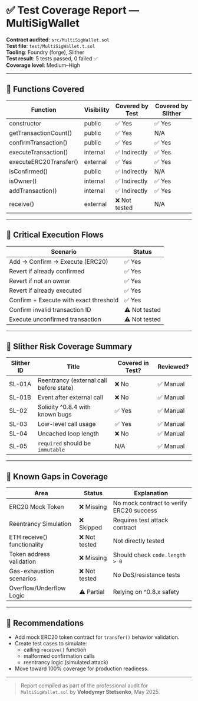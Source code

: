 # ✅ Test Coverage Report — MultiSigWallet

**Contract audited**: `src/MultiSigWallet.sol`  
**Test file**: `test/MultiSigWallet.t.sol`  
**Tooling**: Foundry (forge), Slither  
**Test result**: 5 tests passed, 0 failed ✅  
**Coverage level**: Medium–High  

---

## 🧪 Functions Covered

| Function                  | Visibility | Covered by Test | Covered by Slither |
|--------------------------|------------|------------------|---------------------|
| constructor              | public     | ✅ Yes           | ✅ Yes              |
| getTransactionCount()    | public     | ✅ Yes           | N/A                |
| confirmTransaction()     | public     | ✅ Yes           | ✅ Yes              |
| executeTransaction()     | internal   | ✅ Indirectly    | ✅ Yes              |
| executeERC20Transfer()   | external   | ✅ Yes           | ✅ Yes              |
| isConfirmed()            | public     | ✅ Indirectly    | N/A                |
| isOwner()                | internal   | ✅ Indirectly    | ✅ Yes              |
| addTransaction()         | internal   | ✅ Indirectly    | ✅ Yes              |
| receive()                | external   | ❌ Not tested    | N/A                |

---

## 🔁 Critical Execution Flows

| Scenario                                   | Status |
|-------------------------------------------|--------|
| Add → Confirm → Execute (ERC20)           | ✅ Yes |
| Revert if already confirmed               | ✅ Yes |
| Revert if not an owner                    | ✅ Yes |
| Revert if already executed                | ✅ Yes |
| Confirm + Execute with exact threshold    | ✅ Yes |
| Confirm invalid transaction ID            | ⚠️ Not tested |
| Execute unconfirmed transaction           | ⚠️ Not tested |

---

## 🔬 Slither Risk Coverage Summary

| Slither ID | Title                                       | Covered in Test? | Reviewed? |
|------------|---------------------------------------------|------------------|-----------|
| SL-01A     | Reentrancy (external call before state)     | ❌ No            | ✅ Manual |
| SL-01B     | Event after external call                   | ❌ No            | ✅ Manual |
| SL-02      | Solidity ^0.8.4 with known bugs             | ✅ Yes           | ✅ Manual |
| SL-03      | Low-level call usage                        | ✅ Yes           | ✅ Manual |
| SL-04      | Uncached loop length                        | ❌ No            | ✅ Manual |
| SL-05      | `required` should be `immutable`            | N/A              | ✅ Manual |

---

## 🚫 Known Gaps in Coverage

| Area                          | Status      | Explanation |
|-------------------------------|-------------|-------------|
| ERC20 Mock Token              | ❌ Missing  | No mock contract to verify ERC20 success |
| Reentrancy Simulation         | ❌ Skipped  | Requires test attack contract |
| ETH receive() functionality   | ❌ Not tested | Not directly tested |
| Token address validation      | ❌ Missing  | Should check `code.length > 0` |
| Gas-exhaustion scenarios      | ❌ Not tested | No DoS/resistance tests |
| Overflow/Underflow Logic      | ⚠️ Partial | Relying on ^0.8.x safety |

---

## 🧭 Recommendations

- Add mock ERC20 token contract for `transfer()` behavior validation.
- Create test cases to simulate:
  - calling `receive()` function
  - malformed confirmation calls
  - reentrancy logic (simulated attack)
- Move toward 100% coverage for production readiness.



---

> Report compiled as part of the professional audit for `MultiSigWallet.sol` by **Volodymyr Stetsenko**, May 2025.
